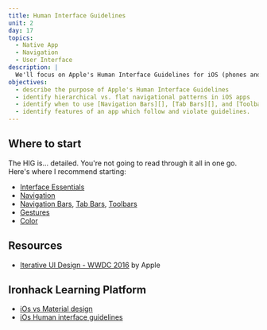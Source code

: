 ```yaml
---
title: Human Interface Guidelines
unit: 2
day: 17
topics:
  - Native App
  - Navigation
  - User Interface
description: |
  We'll focus on Apple's Human Interface Guidelines for iOS (phones and tablets) for now, with an emphasis on the navigation models in iOS.
objectives:
  - describe the purpose of Apple's Human Interface Guidelines
  - identify hierarchical vs. flat navigational patterns in iOS apps
  - identify when to use [Navigation Bars][], [Tab Bars][], and [Toolbars][]
  - identify features of an app which follow and violate guidelines.
---
```


Where to start
--------------

The HIG is... detailed. You're not going to read through it all in one go. Here's where I recommend starting:

- [Interface Essentials](https://developer.apple.com/design/human-interface-guidelines/ios/overview/interface-essentials/)
- [Navigation](https://developer.apple.com/design/human-interface-guidelines/ios/app-architecture/navigation/)
- [Navigation Bars][], [Tab Bars][], [Toolbars][]
- [Gestures](https://developer.apple.com/design/human-interface-guidelines/ios/user-interaction/gestures/)
- [Color](https://developer.apple.com/design/human-interface-guidelines/ios/visual-design/color/)

[Navigation Bars]: https://developer.apple.com/design/human-interface-guidelines/ios/bars/navigation-bars/
[Tab Bars]: https://developer.apple.com/design/human-interface-guidelines/ios/bars/tab-bars/
[Toolbars]: https://developer.apple.com/design/human-interface-guidelines/ios/bars/toolbars/


Resources
---------
- [Iterative UI Design - WWDC 2016](https://developer.apple.com/videos/play/wwdc2016/805/) by Apple


Ironhack Learning Platform
--------------------------
- [iOs vs Material design](http://learn.ironhack.com/#/learning_unit/7072)
- [iOs Human interface guidelines](http://learn.ironhack.com/#/learning_unit/7073)
